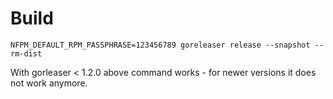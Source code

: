 # Build

```
NFPM_DEFAULT_RPM_PASSPHRASE=123456789 goreleaser release --snapshot --rm-dist
```

With gorleaser < 1.2.0 above command works - for newer versions it does not work anymore.
